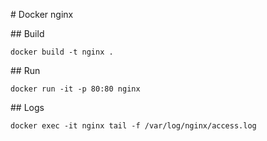 # Docker nginx

## Build

```
docker build -t nginx .
```

## Run

```
docker run -it -p 80:80 nginx
```

## Logs

```
docker exec -it nginx tail -f /var/log/nginx/access.log
```
